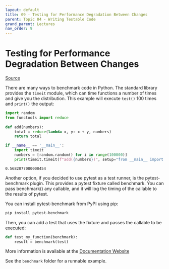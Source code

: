 ```yaml
---
layout: default
title: 09 - Testing for Performance Degradation Between Changes
parent: Topic 04 - Writing Testable Code
grand_parent: Lectures
nav_order: 9
---
```

# Testing for Performance Degradation Between Changes
[Source](https://realpython.com/python-testing/)

There are many ways to benchmark code in Python. The standard library provides the `timeit` module, which can time functions a number of times and give you the distribution. This example will execute `test()` 100 times and `print()` the output:


```python
import random
from functools import reduce
    
def add(numbers):
    total = reduce(lambda x, y: x + y, numbers)
    return total

if __name__ == '__main__':
    import timeit
    numbers = [random.random() for i in range(100000)]
    print(timeit.timeit(f"add({numbers})", setup="from __main__ import add", number=100))
```

    0.5682077080000454


Another option, if you decided to use pytest as a test runner, is the pytest-benchmark plugin. This provides a pytest fixture called benchmark. You can pass benchmark() any callable, and it will log the timing of the callable to the results of pytest.

You can install pytest-benchmark from PyPI using pip:

```bash
pip install pytest-benchmark
```

Then, you can add a test that uses the fixture and passes the callable to be executed:

```python
def test_my_function(benchmark):
    result = benchmark(test)
```

More information is available at the [Documentation Website](https://pytest-benchmark.readthedocs.io/en/latest/)

See the `benchmark` folder for a runnable example.


```python

```
